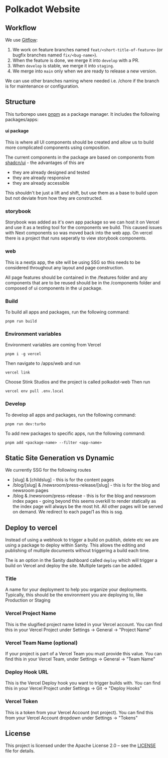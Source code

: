 # Polkadot Website

## Workflow

We use [Gitflow](https://www.atlassian.com/git/tutorials/comparing-workflows/gitflow-workflow):

1. We work on feature branches named `feat/<short-title-of-feature>` (or bugfix branches named `fix/<bug-name>`).
2. When the feature is done, we merge it into `develop` with a PR.
3. When `develop` is stable, we merge it into `staging`.
4. We merge into `main` only when we are ready to release a new version.

We can use other branches naming where needed i.e. /chore if the branch is for maintenance or configuration.

## Structure

This turborepo uses [pnpm](https://pnpm.io) as a package manager. It includes the following packages/apps:

#### ui package

This is where all UI components should be created and allow us to build more complicated components using composition.

The current components in the package are based on components from [shadcn/ui](https://ui.shadcn.com/) - the advantages of this are

- they are already designed and tested
- they are already responsive
- they are already accessible

This shouldn't be just a lift and shift, but use them as a base to build upon but not deviate from how they are constructed.

### storybook

Storybook was added as it's own app package so we can host it on Vercel and use it as a testing tool for the components we build. This caused issues with Next components so was moved back into the web app. On vercel there is a project that runs seperatly to view storybook components.

### web

This is a nextjs app, the site will be using SSG so this needs to be considered throughout any layout and page construction.

All page features should be contained in the /features folder and any components that are to be reused should be in the /components folder and composed of ui components in the ui package.

### Build

To build all apps and packages, run the following command:

```
pnpm run build
```

### Environment variables
Environment variables are coming from Vercel
```
pnpm i -g vercel
```

Then navigate to /apps/web and run
```
vercel link
```

Choose Stink Studios and the project is called polkadot-web
Then run

```
vercel env pull .env.local
```

### Develop

To develop all apps and packages, run the following command:

```
pnpm run dev:turbo
```

To add new packages to specific apps, run the following command:

```
pnpm add <package-name> --filter <app-name>
```

## Static Site Generation vs Dynamic

We currently SSG for the following routes

- [slug] & [childslug] - this is for the content pages
- /blog/[slug] & /newsroom/press-release/[slug] - this is for the blog and newsroom pages
- /blog & /newsroom/press-release - this is for the blog and newsroom index pages - going beyond this seems overkill to render statically as the index page will always be the most hit. All other pages will be served on demand. We redirect to each page/1 as this is ssg.

## Deploy to vercel

Instead of using a webhook to trigger a build on publish, delete etc we are using a package to deploy within Sanity.  This allows the editing and publishing of multiple documents without triggering a build each time.

The is an option in the Sanity dashboard called ```deploy``` which will trigger a build on Vercel and deploy the site. Multiple targets can be added.

### Title
A name for your deployment to help you organize your deployments.
Typically, this should be the environment you are deploying to, like Production or Staging

### Vercel Project Name
This is the slugified project name listed in your Vercel account.
You can find this in your Vercel Project under Settings → General → "Project Name"

### Vercel Team Name (optional)
If your project is part of a Vercel Team you must provide this value.
You can find this in your Vercel Team, under Settings → General → "Team Name"

### Deploy Hook URL
This is the Vercel Deploy hook you want to trigger builds with.
You can find this in your Vercel Project under Settings → Git → "Deploy Hooks"

### Vercel Token
This is a token from your Vercel Account (not project).
You can find this from your Vercel Account dropdown under Settings → "Tokens"

## License

This project is licensed under the Apache License 2.0 – see the [LICENSE](./LICENSE) file for details.
